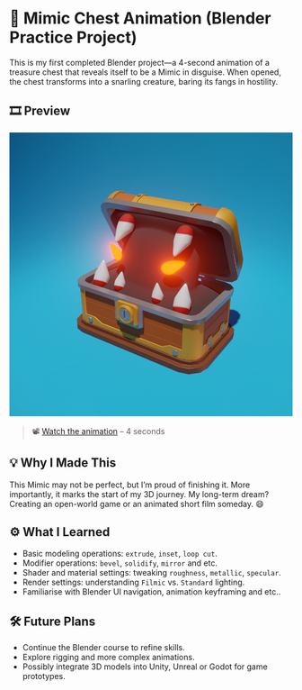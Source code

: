 # 🧰 Mimic Chest Animation (Blender Practice Project)

This is my first completed Blender project—a 4-second animation of a treasure chest that reveals itself to be a Mimic in disguise. When opened, the chest transforms into a snarling creature, baring its fangs in hostility.

## 🎞️ Preview

![Render Preview](../project-01-mimic-chest/Render/Exports/0100.png)

> 📽️ [Watch the animation](../project-01-mimic-chest/Render/render.mp4) – 4 seconds


## 💡 Why I Made This

This Mimic may not be perfect, but I’m proud of finishing it. More importantly, it marks the start of my 3D journey. My long-term dream? Creating an open-world game or an animated short film someday. 😄


## ⚙️ What I Learned

- Basic modeling operations: `extrude`, `inset`, `loop cut`.
- Modifier operations: `bevel`, `solidify`, `mirror` and etc.
- Shader and material settings: tweaking `roughness`, `metallic`, `specular`.
- Render settings: understanding `Filmic` vs. `Standard` lighting.
- Familiarise with Blender UI navigation, animation keyframing and etc..


## 🛠️ Future Plans

- Continue the Blender course to refine skills.
- Explore rigging and more complex animations.
- Possibly integrate 3D models into Unity, Unreal or Godot for game prototypes.